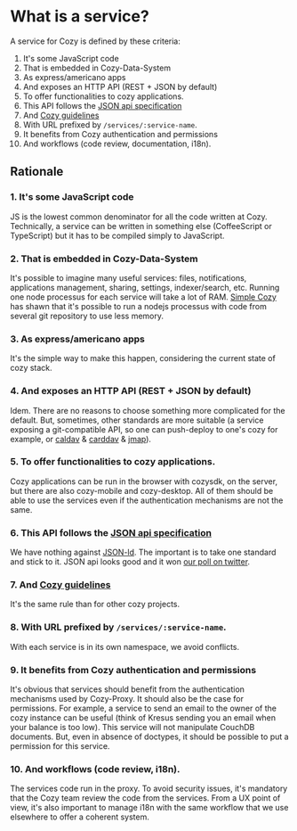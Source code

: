 What is a service?
==================

A service for Cozy is defined by these criteria:

1. It's some JavaScript code
2. That is embedded in Cozy-Data-System
3. As express/americano apps
4. And exposes an HTTP API (REST + JSON by default)
5. To offer functionalities to cozy applications.
6. This API follows the [JSON api specification](http://jsonapi.org/)
7. And [Cozy guidelines](https://cozy.github.io/cozy-guidelines/)
8. With URL prefixed by `/services/:service-name`.
9. It benefits from Cozy authentication and permissions
10. And workflows (code review, documentation, i18n).


Rationale
---------

### 1. It's some JavaScript code

JS is the lowest common denominator for all the code written at Cozy.
Technically, a service can be written in something else (CoffeeScript or
TypeScript) but it has to be compiled simply to JavaScript.

### 2. That is embedded in Cozy-Data-System

It's possible to imagine many useful services: files, notifications,
applications management, sharing, settings, indexer/search, etc.
Running one node processus for each service will take a lot of RAM.
[Simple Cozy](https://github.com/cozy/simple-cozy) has shawn that it's
possible to run a nodejs processus with code from several git repository to
use less memory.

### 3. As express/americano apps

It's the simple way to make this happen, considering the current state of
cozy stack.

### 4. And exposes an HTTP API (REST + JSON by default)

Idem. There are no reasons to choose something more complicated for the
default. But, sometimes, other standards are more suitable (a service exposing
a git-compatible API, so one can push-deploy to one's cozy for example, or
[caldav](https://en.wikipedia.org/wiki/CalDAV) &
[carddav](https://en.wikipedia.org/wiki/CardDAV) & [jmap](http://jmap.io/)).

### 5. To offer functionalities to cozy applications.

Cozy applications can be run in the browser with cozysdk, on the server,
but there are also cozy-mobile and cozy-desktop. All of them should be able to
use the services even if the authentication mechanisms are not the same.

### 6. This API follows the [JSON api specification](http://jsonapi.org/)

We have nothing against [JSON-ld](http://json-ld.org/). The important is to
take one standard and stick to it. JSON api looks good and it won [our poll
on twitter](https://twitter.com/MyCozyCloud/status/702504370034835457).

### 7. And [Cozy guidelines](https://cozy.github.io/cozy-guidelines/)

It's the same rule than for other cozy projects.

### 8. With URL prefixed by `/services/:service-name`.

With each service is in its own namespace, we avoid conflicts.

### 9. It benefits from Cozy authentication and permissions

It's obvious that services should benefit from the authentication
mechanisms used by Cozy-Proxy. It should also be the case for permissions.
For example, a service to send an email to the owner of the cozy instance can
be useful (think of Kresus sending you an email when your balance is too low).
This service will not manipulate CouchDB documents. But, even in absence of
doctypes, it should be possible to put a permission for this service.

### 10. And workflows (code review, i18n).

The services code run in the proxy. To avoid security issues, it's mandatory
that the Cozy team review the code from the services. From a UX point of view,
it's also important to manage i18n with the same workflow that we use
elsewhere to offer a coherent system.
